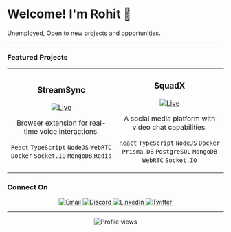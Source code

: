 # Welcome! I'm Rohit 👋

Unemployed, Open to new projects and opportunities.

---

### Featured Projects

<table>
  <tr>
     <td align="center" width="50%">
      <h3>StreamSync</h3>
      <a href="https://www.streamsync.fun/" target="_blank">
        <img src="https://img.shields.io/badge/Live%20Demo-00C7B7?style=for-the-badge&logo=netlify&logoColor=white" alt="Live" />
      </a>
      <p>Browser extension for real-time voice interactions.</p>
      <p><code>React</code> <code>TypeScript</code> <code>NodeJS</code> <code>WebRTC</code> <code>Docker</code> <code>Socket.IO</code> <code>MongoDB</code> <code>Redis</code></p>
    </td>
    <td align="center" width="50%">
      <h3>SquadX</h3>
      <a href="http://squadx.devrohit.tech/" target="_blank">
        <img src="https://img.shields.io/badge/Live%20Demo-00C7B7?style=for-the-badge&logo=netlify&logoColor=white" alt="Live" />
      </a>
      <p>A social media platform with video chat capabilities.</p>
      <p><code>React</code> <code>TypeScript</code> <code>NodeJS</code> <code>Docker</code> <code>Prisma DB</code> <code>PostgreSQL</code> <code>MongoDB</code> <code>WebRTC</code> <code>Socket.IO</code></p>
    </td>
  </tr>
</table>

### Connect On

<p align="center">
  <a href="mailto:rohitbindw@gmail.com">
    <img src="https://img.shields.io/badge/Email-D14836?style=for-the-badge&logo=gmail&logoColor=white" alt="Email" />
  </a>
  <a href="https://discord.com/users/rohitsx">
    <img src="https://img.shields.io/badge/Discord-7289DA?style=for-the-badge&logo=discord&logoColor=white" alt="Discord" />
  </a>
  <a href="https://linkedin.com/in/rohiitrb">
    <img src="https://img.shields.io/badge/LinkedIn-0077B5?style=for-the-badge&logo=linkedin&logoColor=white" alt="LinkedIn" />
  </a>
  <a href="https://twitter.com/rohitsxx">
    <img src="https://img.shields.io/badge/Twitter-1DA1F2?style=for-the-badge&logo=twitter&logoColor=white" alt="Twitter" />
  </a>
</p>

---

<p align="center">
  <img src="https://komarev.com/ghpvc/?username=rohitsx&label=Profile%20views&color=0e75b6&style=flat" alt="Profile views" />
</p>
